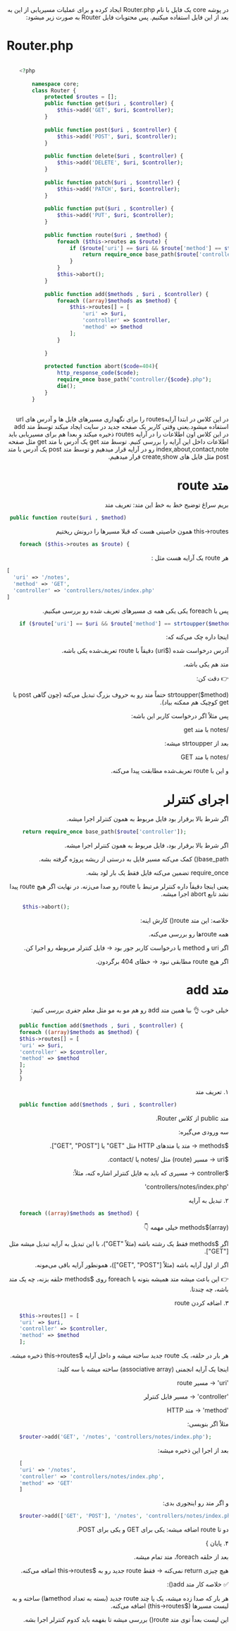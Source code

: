 <div dir="rtl">
در پوشه core یک فایل با نام Router.php ایجاد کرده و برای عملیات مسیریابی از این به بعد از این فایل استفاده میکنیم.
پس محتویات فایل Router به صورت زیر میشود:
<div dir="ltr">

# Router.php

```php

    <?php
    
        namespace core;
        class Router {
            protected $routes = [];
            public function get($uri , $controller) {
                $this->add('GET', $uri, $controller);
            }
    
            public function post($uri , $controller) {
                $this->add('POST', $uri, $controller);
            }
    
            public function delete($uri , $controller) {
                $this->add('DELETE', $uri, $controller);
            }
    
            public function patch($uri , $controller) {
                $this->add('PATCH', $uri, $controller);
            }
    
            public function put($uri , $controller) {
                $this->add('PUT', $uri, $controller);
            }
    
            public function route($uri , $method) {
                foreach ($this->routes as $route) {
                    if ($route['uri'] == $uri && $route['method'] == strtoupper($method)) {
                        return require_once base_path($route['controller']);
                    }
                }
                $this->abort();
            }
    
            public function add($methods , $uri , $controller) {
                foreach ((array)$methods as $method) {
                    $this->routes[] = [
                        'uri' => $uri,
                        'controller' => $controller,
                        'method' => $method
                    ];
                }
    
            }
    
            protected function abort($code=404){
                http_response_code($code);
                require_once base_path("controller/{$code}.php");
                die();
            }
        }
    
```
<div dir="rtl">
در این کلاس در ابتدا آرایهroutes را برای نگهداری مسیرهای فایل ها و آدرس های url استفاده میشود.یعنی وقتی کاربر یک صفحه جدید در سایت ایجاد میکند توسط متد add در این کلاس اون اطلاعات را در آرایه routes ذخیره میکند و بعدا هم برای مسیریابی باید اطلاعات داخل این آرایه را بررسی کنیم.
توسط متد get یک آدرس با متد get مثل صفحه index,about,contact,note رو در آرایه قرار میدهیم و توسط متد post یک آدرس با متد post مثل فایل های create,show قرار میدهیم.

# متد route
بریم سراغ توضیح خط به خط این متد:
تعریف متد 
<div dir="ltr">

```php
 public function route($uri , $method) 
```
<div dir="rtl">
this->routes همون خاصیتی هست که قبلا مسیرها را درونش ریختیم
<div dir="ltr">

```php
    foreach ($this->routes as $route) {
```
<div dir="rtl">
هر route یک آرایه هست مثل :
<div dir="ltr">

```php
[
  'uri' => '/notes',
  'method' => 'GET',
  'controller' => 'controllers/notes/index.php'
]

```
<div dir="rtl">
پس با foreach  یکی یکی همه ی مسیرهای تعریف شده رو بررسی میکنیم.

<div dir="ltr">

```php
    if ($route['uri'] == $uri && $route['method'] == strtoupper($method)) {
```
<div dir="rtl">
اینجا داره چک می‌کنه که:

آدرس درخواست شده ($uri) دقیقاً با route تعریف‌شده یکی باشه.

متد هم یکی باشه.

👉 دقت کن:

strtoupper($method) حتماً متد رو به حروف بزرگ تبدیل می‌کنه (چون گاهی post یا get کوچیک هم ممکنه بیاد).

پس مثلاً اگر درخواست کاربر این باشه:

/notes   با متد get


بعد از strtoupper میشه:

/notes   با متد GET


و این با route تعریف‌شده مطابقت پیدا می‌کنه.

# اجرای کنترلر
اگر شرط بالا برقرار بود فایل مربوط به همون کنترلر اجرا میشه.
<div dir="ltr">

```php
     return require_once base_path($route['controller']);
```
<div dir="rtl">
اگر شرط بالا برقرار بود، فایل مربوط به همون کنترلر اجرا میشه.

base_path() کمک می‌کنه مسیر فایل به درستی از ریشه پروژه گرفته بشه.

require_once تضمین می‌کنه فایل فقط یک بار لود بشه.

یعنی اینجا دقیقاً داره کنترلر مرتبط با route رو صدا می‌زنه.
در نهایت اگر هیچ route پیدا نشد تابع abort اجرا میشه.
<div dir="ltr">

```php
     $this->abort();
```
<div dir="rtl">
خلاصه:
این متد route() کارش اینه:

همه routeها رو بررسی می‌کنه.

اگر uri و method با درخواست کاربر جور بود → فایل کنترلر مربوطه رو اجرا کن.

اگر هیچ route مطابقی نبود → خطای 404 برگردون.

# متد add
خیلی خوب 👌 بیا همین متد add رو هم مو به مو مثل معلم جفری بررسی کنیم:

<div dir="ltr">

```php
    public function add($methods , $uri , $controller) {
    foreach ((array)$methods as $method) {
    $this->routes[] = [
    'uri' => $uri,
    'controller' => $controller,
    'method' => $method
    ];
    }
    }
```
<div dir="rtl">
۱. تعریف متد
<div dir="ltr">

```php
    public function add($methods , $uri , $controller)
```
<div dir="rtl">

متد public از کلاس Router.

سه ورودی می‌گیره:

$methods → متد یا متدهای HTTP مثل "GET" یا ["GET", "POST"].

$uri → مسیر (route) مثل /notes یا /contact.

$controller → مسیری که باید به فایل کنترلر اشاره کنه، مثلاً:

'controllers/notes/index.php'

۲. تبدیل به آرایه
<div dir="ltr">

```php
    foreach ((array)$methods as $method) {
```
<div dir="rtl">
(array)$methods خیلی مهمه 👇

اگر $methods فقط یک رشته باشه (مثلاً "GET")، با این تبدیل به آرایه تبدیل میشه مثل ["GET"].

اگر از اول آرایه باشه (مثلاً ["GET", "POST"])، همونطور آرایه باقی می‌مونه.

👉 این باعث میشه متد همیشه بتونه با foreach روی $methods حلقه بزنه، چه یک متد باشه، چه چندتا.

۳. اضافه کردن route
<div dir="ltr">

```php
    $this->routes[] = [
    'uri' => $uri,
    'controller' => $controller,
    'method' => $method
    ];
```
<div dir="rtl">

هر بار در حلقه، یک route جدید ساخته میشه و داخل آرایه $this->routes ذخیره میشه.

اینجا یک آرایه انجمنی (associative array) ساخته میشه با سه کلید:

'uri' → مسیر route

'controller' → مسیر فایل کنترلر

'method' → متد HTTP

مثلاً اگر بنویسی:
<div dir="ltr">

```php
    $router->add('GET', '/notes', 'controllers/notes/index.php');
```

<div dir="rtl">
بعد از اجرا این ذخیره میشه:
<div dir="ltr">

```php
    [
    'uri' => '/notes',
    'controller' => 'controllers/notes/index.php',
    'method' => 'GET'
    ]
```

<div dir="rtl">
و اگر متد رو اینجوری بدی:
<div dir="ltr">

```php
    $router->add(['GET', 'POST'], '/notes', 'controllers/notes/index.php');
```
<div dir="rtl">
دو تا route اضافه میشه: یکی برای GET و یکی برای POST.

۴. پایان
}


بعد از حلقه foreach، متد تمام میشه.

هیچ چیزی return نمی‌کنه → فقط route جدید رو به $this->routes اضافه می‌کنه.

✅ خلاصه کار متد add():

هر بار که صدا زده میشه، یک یا چند route جدید (بسته به تعداد methodها) ساخته و به لیست مسیرها ($this->routes) اضافه می‌کنه.

این لیست بعداً توی متد route() بررسی میشه تا بفهمه باید کدوم کنترلر اجرا بشه.
